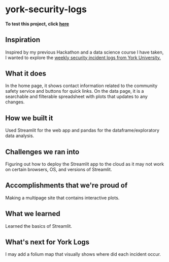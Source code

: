 # york-security-logs
#### To test this project, click [here](https://nina2dv-york-security-logs-app-wwoygo.streamlit.app/)
## Inspiration
Inspired by my previous Hackathon and a data science course I have taken, I wanted to explore the [weekly security incident logs from York University.](https://www.yorku.ca/safety/reports/)

## What it does
In the home page, it shows contact information related to the community safety service and buttons for quick links. On the data page, it is a searchable and filterable spreadsheet with plots that updates to any changes.

## How we built it
Used Streamlit for the web app and pandas for the dataframe/exploratory data analysis. 

## Challenges we ran into
Figuring out how to deploy the Streamlit app to the cloud as it may not work on certain browsers, OS, and versions of Streamlit.

## Accomplishments that we're proud of
Making a multipage site that contains interactive plots.

## What we learned
Learned the basics of Streamlit.

## What's next for York Logs
I may add a folium map that visually shows where did each incident occur.
